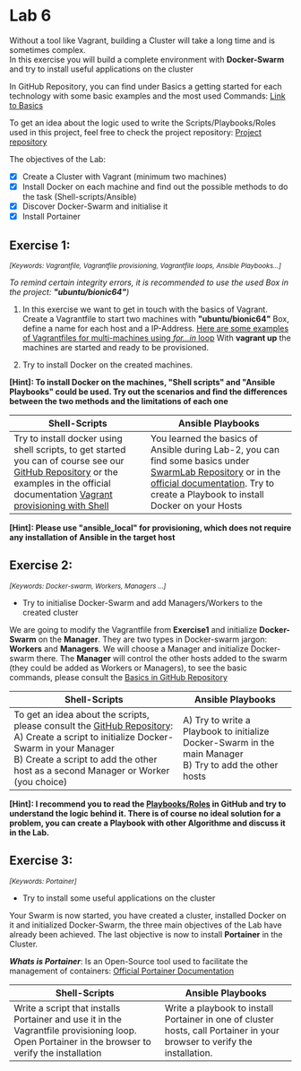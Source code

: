 # Lab 6

Without a tool like Vagrant, building a Cluster will take a long time and is sometimes complex. <br>
In this exercise you will build a complete environment with **Docker-Swarm** and try to install useful applications on the cluster

In GitHub Repository, you can find under Basics a getting started for each technology with some basic examples and the most used Commands:
[Link to Basics](https://github.com/jennerwein/swarmlab/tree/master/basics)

To get an idea about the logic used to write the Scripts/Playbooks/Roles used in this project, feel free to check the project repository: 
[Project repository](https://github.com/jennerwein/swarmlab)

The objectives of the Lab:

- [x] Create a Cluster with Vagrant (minimum two machines)
- [x] Install Docker on each machine and find out the possible methods to do the task (Shell-scripts/Ansible)
- [x] Discover Docker-Swarm and initialise it 
- [x] Install Portainer

## Exercise 1:

<sub>_[Keywords: Vagrantfile, Vagrantfile provisioning, Vagrantfile loops, Ansible Playbooks...]_</sub>

_To remind certain integrity errors, it is recommended to use the used Box in the project: **"ubuntu/bionic64"**)_

1. In this exercise we want to get in touch with the basics of Vagrant. 
Create a Vagrantfile to start two machines with **"ubuntu/bionic64"** Box, define a name for each host and a IP-Address.
[Here are some examples of Vagrantfiles for multi-machines using _for...in_ loop](https://www.vagrantup.com/docs/vagrantfile/tips)
With **vagrant up** the machines are started and ready to be provisioned.

2. Try to install Docker on the created machines. 

**[Hint]: To install Docker on the machines, **"Shell scripts"** and **"Ansible Playbooks"** could be used. Try out the scenarios and find the differences between the two methods and the limitations of each one**

Shell-Scripts | Ansible Playbooks
------------ | -------------
Try to install docker using shell scripts, to get started you can of course see our [GitHub Repository](https://github.com/jennerwein/swarmlab/tree/master/swarm_shell_prov) or the examples in the official documentation [Vagrant provisioning with Shell](https://www.vagrantup.com/docs/provisioning/shell) | You learned the basics of Ansible during Lab-2, you can find some basics under [SwarmLab Repository](https://github.com/jennerwein/swarmlab/tree/master/basics) or in the [official documentation](https://docs.ansible.com/ansible/latest/user_guide/intro_getting_started.html). Try to create a Playbook to install Docker on your Hosts

**[Hint]: Please use "ansible_local" for provisioning, which does not require any installation of Ansible in the target host**

## Exercise 2: 

<sub>_[Keywords: Docker-swarm, Workers, Managers ...]_</sub>

- Try to initialise Docker-Swarm and add Managers/Workers to the created cluster

We are going to modify the Vagrantfile from **Exercise1** and initialize **Docker-Swarm** on the **Manager**.
They are two types in Docker-swarm jargon: **Workers** and **Managers**. We will choose a Manager and initialize Docker-swarm there.
The **Manager** will control the other hosts added to the swarm (they could 
be added as Workers or Managers), to see the basic commands, please consult the [Basics in GitHub Repository](https://github.com/jennerwein/swarmlab/tree/master/basics)

Shell-Scripts | Ansible Playbooks
------------ | -------------
To get an idea about the scripts, please consult the [GitHub Repository](https://github.com/jennerwein/swarmlab/tree/master/swarm_shell_prov/provision): A) Create a script to initialize Docker-Swarm in your Manager <br> B) Create a script to add the other host as a second Manager or Worker (you choice) | A) Try to write a Playbook to initialize Docker-Swarm in the main Manager <br> B) Try to add the other hosts
 
**[Hint]: I recommend you to read the [Playbooks/Roles](https://github.com/jennerwein/swarmlab/tree/master/swarm_ansible_prov/provision) in GitHub and try to understand the logic behind it. There is of course no ideal solution for a problem, you can create a Playbook with other Algorithme and discuss it in the Lab.**

## Exercise 3: 

<sub>_[Keywords: Portainer]_</sub>

- Try to install some useful applications on the cluster

Your Swarm is now started, you have created a cluster, installed Docker on it and initialized Docker-Swarm, the three main objectives of the Lab have already been achieved.
The last objective is now to install **Portainer** in the Cluster.

_**Whats is Portainer**_: Is an Open-Source tool used to facilitate the management of containers: [Official Portainer Documentation](https://documentation.portainer.io/#about-portainer)

Shell-Scripts | Ansible Playbooks
------------ | -------------
Write a script that installs Portainer and use it in the Vagrantfile provisioning loop. Open Portainer in the browser to verify the installation | Write a playbook to install Portainer in one of cluster hosts, call Portainer in your browser to verify the installation.